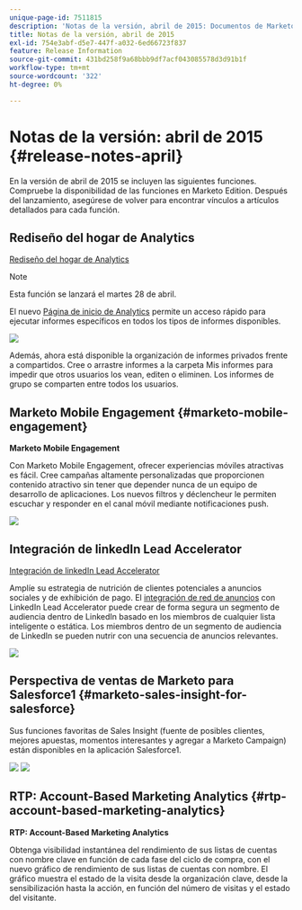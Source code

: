```yaml
---
unique-page-id: 7511815
description: 'Notas de la versión, abril de 2015: Documentos de Marketo: documentación del producto'
title: Notas de la versión, abril de 2015
exl-id: 754e3abf-d5e7-447f-a032-6ed66723f837
feature: Release Information
source-git-commit: 431bd258f9a68bbb9df7acf043085578d3d91b1f
workflow-type: tm+mt
source-wordcount: '322'
ht-degree: 0%

---
```


# Notas de la versión: abril de 2015 {#release-notes-april}

En la versión de abril de 2015 se incluyen las siguientes funciones. Compruebe la disponibilidad de las funciones en Marketo Edition. Después del lanzamiento, asegúrese de volver para encontrar vínculos a artículos detallados para cada función.

## Rediseño del hogar de Analytics

[Rediseño del hogar de Analytics](/help/marketo/product-docs/reporting/basic-reporting/creating-reports/navigating-the-analytics-home-page.md)

>[!NOTE]
>
>Esta función se lanzará el martes 28 de abril.

El nuevo [Página de inicio de Analytics](/help/marketo/product-docs/reporting/basic-reporting/creating-reports/navigating-the-analytics-home-page.md) permite un acceso rápido para ejecutar informes específicos en todos los tipos de informes disponibles.

![](assets/image2015-4-20-11-3a18-3a8.png)

Además, ahora está disponible la organización de informes privados frente a compartidos. Cree o arrastre informes a la carpeta Mis informes para impedir que otros usuarios los vean, editen o eliminen. Los informes de grupo se comparten entre todos los usuarios.

## Marketo Mobile Engagement {#marketo-mobile-engagement}

**Marketo Mobile Engagement**

Con Marketo Mobile Engagement, ofrecer experiencias móviles atractivas es fácil. Cree campañas altamente personalizadas que proporcionen contenido atractivo sin tener que depender nunca de un equipo de desarrollo de aplicaciones. Los nuevos filtros y déclencheur le permiten escuchar y responder en el canal móvil mediante notificaciones push.

![](assets/image2015-4-20-11-3a16-3a55.png)

## Integración de linkedIn Lead Accelerator

[Integración de linkedIn Lead Accelerator](/help/marketo/product-docs/demand-generation/social/social-functions/use-a-marketo-list-or-smart-list-as-a-linkedin-audience-segment.md)

Amplíe su estrategia de nutrición de clientes potenciales a anuncios sociales y de exhibición de pago. El [integración de red de anuncios](/help/marketo/product-docs/demand-generation/ad-network-integrations/add-linkedin-matched-audiences-as-a-launchpoint-service.md) con LinkedIn Lead Accelerator puede crear de forma segura un segmento de audiencia dentro de LinkedIn basado en los miembros de cualquier lista inteligente o estática. Los miembros dentro de un segmento de audiencia de LinkedIn se pueden nutrir con una secuencia de anuncios relevantes.

![](assets/image2015-4-20-11-3a3-3a27.png)

## Perspectiva de ventas de Marketo para Salesforce1 {#marketo-sales-insight-for-salesforce}

Sus funciones favoritas de Sales Insight (fuente de posibles clientes, mejores apuestas, momentos interesantes y agregar a Marketo Campaign) están disponibles en la aplicación Salesforce1.

![](assets/image2015-4-20-11-3a11-3a37.png) ![](assets/image2015-4-20-11-3a15-3a16.png)

## RTP: Account-Based Marketing Analytics {#rtp-account-based-marketing-analytics}

**RTP: Account-Based Marketing Analytics**

Obtenga visibilidad instantánea del rendimiento de sus listas de cuentas con nombre clave en función de cada fase del ciclo de compra, con el nuevo gráfico de rendimiento de sus listas de cuentas con nombre. El gráfico muestra el estado de la visita desde la organización clave, desde la sensibilización hasta la acción, en función del número de visitas y el estado del visitante.
